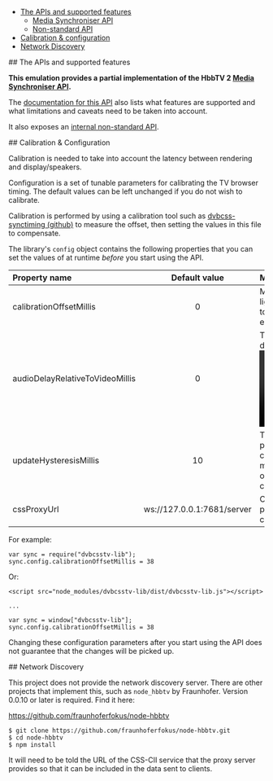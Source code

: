 
 * [The APIs and supported features](#APIs)
    * [Media Synchroniser API](MediaSynchroniserAPI.md)
    * [Non-standard API](SyncMasterAPI.md)
 * [Calibration & configuration](#calib)
 * [Network Discovery](#discovery)

<a name="APIs" />
## The APIs and supported features

**This emulation provides a partial implementation of the HbbTV 2 
[Media Synchroniser API](MediaSynchroniserAPI.md).**

The [documentation for this API](MediaSynchroniserAPI.md) also lists what
features are supported and what limitations and caveats need to be taken into
account.

It also exposes an [internal non-standard API](SyncMasterAPI.md).


<a name="calib" />
## Calibration & Configuration

Calibration is needed to take into account the latency between rendering and display/speakers.

Configuration is a set of tunable parameters for calibrating the TV
browser timing. The default values can be left unchanged if you do not wish
to calibrate.

Calibration is performed by using a calibration tool such as
[dvbcss-synctiming (github)](http://github.com/bbc/dvbcss-synctiming) to measure
the offset, then setting the values in this file to compensate. 

The library's `config` object contains the following properties that you can
set the values of at runtime *before* you start using the API.

| Property name | Default value | Meaning                                     |
| :------------ | :-----------: | :------------------------------------------ |
| calibrationOffsetMillis | 0 | Main calibration offset for aligning the light/sound output time. Positive values to delay. Negative values to make earlier. Units of milliseconds. |
| audioDelayRelativeToVideoMillis | 0 | The amount by which audio should be delayed relative to video for <video> elements. Values less than 0 will be ignored. Units of milliseconds. |
| updateHysteresisMillis | 10 | The maximum amount by which presentation timing can change without clients being updated. If it changes by more than this, then it triggers sending of updated Control Timestamps to clients Units of milliseconds. |
| cssProxyUrl | ws://127.0.0.1:7681/server | Change the default for the URL of the proxy backend that this library connects to. |


For example:

    var sync = require("dvbcsstv-lib");
    sync.config.calibrationOffsetMillis = 38
    
Or:

    <script src="node_modules/dvbcsstv-lib/dist/dvbcsstv-lib.js"></script>
    
    ...
    
    var sync = window["dvbcsstv-lib"];
    sync.config.calibrationOffsetMillis = 38
    
Changing these configuration parameters after you start using the API does
not guarantee that the changes will be picked up.
    

<a name="discovery" />
## Network Discovery

This project does not provide the network discovery server.
There are other projects that implement this, such as
`node_hbbtv` by Fraunhofer. Version 0.0.10 or later is required.
Find it here:

https://github.com/fraunhoferfokus/node-hbbtv

	$ git clone https://github.com/fraunhoferfokus/node-hbbtv.git
	$ cd node-hbbtv
	$ npm install

It will need to be told the URL of the CSS-CII service that the proxy
server provides so that it can be included in the data sent to clients.

